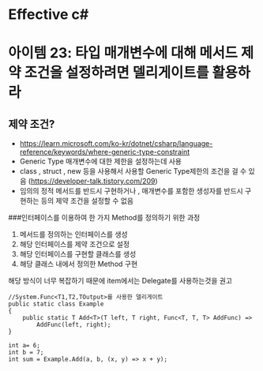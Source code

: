 # Effective c# 

# 아이템 23: 타입 매개변수에 대해 메서드 제약 조건을 설정하려면 델리게이트를 활용하라

## 제약 조건?
- https://learn.microsoft.com/ko-kr/dotnet/csharp/language-reference/keywords/where-generic-type-constraint
- Generic Type 매개변수에 대한 제한을 설정하는데 사용 
- class , struct , new 등을 사용해서 사용할 Generic Type제한의 조건을 걸 수 있음 (https://developer-talk.tistory.com/209)
- 임의의 정적 메서드를 반드시 구현하거나 , 매개변수를 포함한 생성자를 반드시 구현하는 등의 제약 조건을 설정할 수 없음

###인터페이스를 이용하여 한 가지 Method를 정의하기 위한 과정

1. 메서드를 정의하는 인터페이스를 생성
2. 해당 인터페이스를 제약 조건으로 설정
3. 해당 인터페이스를 구현할 클래스를 생성
4. 해당 클래스 내에서 정의한 Method 구현

해당 방식이 너무 복잡하기 때문에 item에서는 Delegate를 사용하는것을 권고

```
//System.Func<T1,T2,TOutput>를 사용한 델리게이트
public static class Example
{
    public static T Add<T>(T left, T right, Func<T, T, T> AddFunc) =>
        AddFunc(left, right);
}
```
 
```
int a= 6;
int b = 7;
int sum = Example.Add(a, b, (x, y) => x + y);
```
